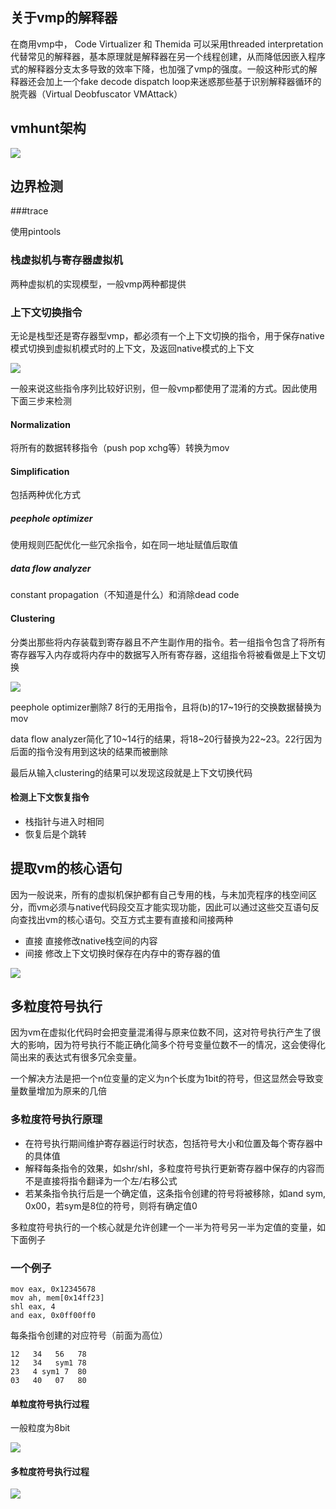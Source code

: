 ## 关于vmp的解释器

在商用vmp中， Code Virtualizer 和 Themida 可以采用threaded interpretation代替常见的解释器，基本原理就是解释器在另一个线程创建，从而降低因嵌入程序式的解释器分支太多导致的效率下降，也加强了vmp的强度。一般这种形式的解释器还会加上一个fake decode dispatch loop来迷惑那些基于识别解释器循环的脱壳器（Virtual Deobfuscator  VMAttack）

## vmhunt架构

![](pic/vmhunt_1.png)

## 边界检测

###trace

使用pintools

### 栈虚拟机与寄存器虚拟机

两种虚拟机的实现模型，一般vmp两种都提供

### 上下文切换指令

无论是栈型还是寄存器型vmp，都必须有一个上下文切换的指令，用于保存native模式切换到虚拟机模式时的上下文，及返回native模式的上下文

![](pic/vmhunt_2.png)

一般来说这些指令序列比较好识别，但一般vmp都使用了混淆的方式。因此使用下面三步来检测

#### Normalization

将所有的数据转移指令（push pop xchg等）转换为mov

#### Simplification

包括两种优化方式

##### peephole optimizer

使用规则匹配优化一些冗余指令，如在同一地址赋值后取值

##### data flow analyzer
constant propagation（不知道是什么）和消除dead code

#### Clustering

分类出那些将内存装载到寄存器且不产生副作用的指令。若一组指令包含了将所有寄存器写入内存或将内存中的数据写入所有寄存器，这组指令将被看做是上下文切换

![](pic/vmhunt_3.png)

peephole optimizer删除7 8行的无用指令，且将(b)的17~19行的交换数据替换为mov

data flow analyzer简化了10~14行的结果，将18~20行替换为22~23。22行因为后面的指令没有用到这块的结果而被删除

最后从输入clustering的结果可以发现这段就是上下文切换代码

#### 检测上下文恢复指令

* 栈指针与进入时相同
* 恢复后是个跳转

## 提取vm的核心语句

因为一般说来，所有的虚拟机保护都有自己专用的栈，与未加壳程序的栈空间区分，而vm必须与native代码段交互才能实现功能，因此可以通过这些交互语句反向查找出vm的核心语句。交互方式主要有直接和间接两种

* 直接  直接修改native栈空间的内容
* 间接  修改上下文切换时保存在内存中的寄存器的值

![](pic/vmhunt_4.png)

## 多粒度符号执行

因为vm在虚拟化代码时会把变量混淆得与原来位数不同，这对符号执行产生了很大的影响，因为符号执行不能正确化简多个符号变量位数不一的情况，这会使得化简出来的表达式有很多冗余变量。

一个解决方法是把一个n位变量的定义为n个长度为1bit的符号，但这显然会导致变量数量增加为原来的几倍

### 多粒度符号执行原理

* 在符号执行期间维护寄存器运行时状态，包括符号大小和位置及每个寄存器中的具体值
* 解释每条指令的效果，如shr/shl，多粒度符号执行更新寄存器中保存的内容而不是直接将指令翻译为一个左/右移公式
* 若某条指令执行后是一个确定值，这条指令创建的符号将被移除，如and sym, 0x00，若sym是8位的符号，则将有确定值0

多粒度符号执行的一个核心就是允许创建一个一半为符号另一半为定值的变量，如下面例子

### 一个例子

```
mov eax, 0x12345678
mov ah, mem[0x14ff23]
shl eax, 4
and eax, 0x0ff00ff0
```

每条指令创建的对应符号（前面为高位）

```
12   34   56   78
12   34   sym1 78
23   4 sym1 7  80
03   40   07   80
```

#### 单粒度符号执行过程

一般粒度为8bit

![](pic/vmhunt_5.png)

#### 多粒度符号执行过程

![](pic/vmhunt_6.png)

